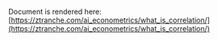 Document is rendered here: [https://ztranche.com/ai_econometrics/what_is_correlation/](https://ztranche.com/ai_econometrics/what_is_correlation/) 

